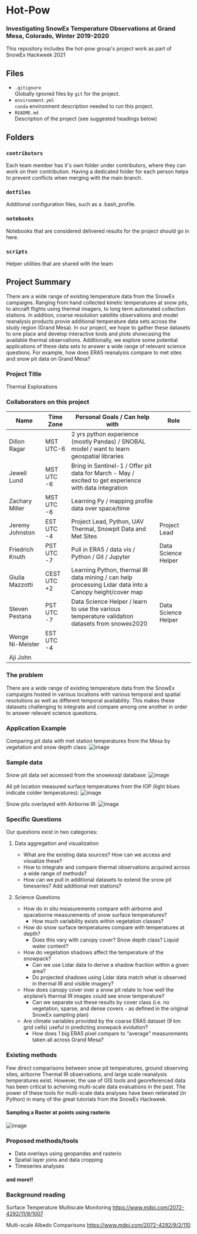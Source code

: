 # Hot-Pow
### Investigating SnowEx Temperature Observations at Grand Mesa, Colorado, Winter 2019-2020
This repository includes the hot-pow group's project work as part of SnowEx Hackweek 2021

## Files

* `.gitignore`
<br> Globally ignored files by `git` for the project.
* `environment.yml`
<br> `conda` environment description needed to run this project.
* `README.md`
<br> Description of the project (see suggested headings below)

## Folders

### `contributors`
Each team member has it's own folder under contributors, where they can work on their contribution. Having a dedicated folder for each person helps to prevent conflicts when merging with the main branch.

### `dotfiles`
Additional configuration files, such as a .bash_profile.

### `notebooks`
Notebooks that are considered delivered results for the project should go in here.

### `scripts`
Helper utilities that are shared with the team

## Project Summary

There are a wide range of existing temperature data from the SnowEx campaigns. Ranging from hand collected kinetic temperatures at snow pits, to aircraft flights using thermal imagers, to long term automated collection stations. In addition, coarse resolution satellite observations and model reanalysis products provie additional temperature data sets across the study region (Grand Mesa). In our project, we hope to gather these datasets to one place and develop interactive tools and plots showcasing the available thermal observations. Additionally, we explore some potential applications of these data sets to answer a wide range of relevant science questions. For example, how does ERA5 reanalysis compare to met sites and snow pit data on Grand Mesa?

### Project Title

Thermal Explorations

### Collaborators on this project

| Name  | Time Zone | Personal Goals / Can help with | Role
| ------------- | ------------- | ------------- | ------------- |
| Dillon Ragar  | MST UTC-6  | 2 yrs python experience (mostly Pandas)  / SNOBAL model / want to learn geospatial libraries  |  |
| Jewell Lund  | MST UTC -6  | Bring in Sentinel-1 / Offer pit data for March - May / excited to get experience with data integration  |  |
| Zachary Miller  | MST UTC -6  | Learning Py / mapping profile data over space/time  |  |
| Jeremy Johnston  | EST UTC -4  | Project Lead, Python, UAV Thermal, Snowpit Data and Met Sites  | Project Lead |
| Friedrich Knuth  | PST UTC -7  | Pull in ERA5 / data vis / Python / Git / Jupyter   | Data Science Helper |
| Giulia Mazzotti  | CEST UTC +2  | Learning Python, thermal IR data mining / can help processing Lidar data into a Canopy height/cover map |  |
| Steven Pestana  | PST UTC -7  | Data Science Helper / learn to use the various temperature validation datasets from snowex2020  | Data Science Helper |
| Wenge Ni-Meister  | EST UTC -4  |  |  |
| Aji John  |  |  |  |

### The problem

There are a wide range of existing temperature data from the SnowEx campaigns hosted in various locations with various temporal and spatial resolutions as well as different temporal availability. This makes these datasets challenging to integrate and compare among one another in order to answer relevant science questions.

### Application Example

Comparing pit data with met station temperatures from the Mesa by vegetation and snow depth class:
![image](https://user-images.githubusercontent.com/24480835/125893733-505af65a-c1a6-4cd3-a5ea-98dc8f443415.png)


### Sample data

Snow pit data set accessed from the snowexsql database:
![image](https://user-images.githubusercontent.com/24480835/125893970-d569e9c9-f83a-4998-87c0-c18de639981e.png)

All pit location measured surface temperatures from the IOP (light blues indicate colder temperatures):
![image](https://user-images.githubusercontent.com/24480835/125894721-86145433-0d72-44b6-b144-c1854651e815.png)

Snow pits overlayed with Airborne IR:
![image](https://user-images.githubusercontent.com/24480835/125894447-dd78668d-9f6a-4bfe-942d-8886b4a533d1.png)


### Specific Questions

Our questions exist in two categories:

1) Data aggregation and visualization

    - What are the existing data sources? How can we access and visualize these?
    - How to integrate and compare thermal observations acquired across a wide range of methods?
    - How can we pull in additional datasets to extend the snow pit timeseries? Add additional met stations?  

2) Science Questions

    - How do in situ measurements compare with airborne and spaceborne measurements of snow surface temperatures?
        - How much variability exists within vegetation classes? 
    - How do snow surface temperatures compare with temperatures at depth?
        - Does this vary with canopy cover? Snow depth class? Liquid water content?
    - How do vegetation shadows affect the temperature of the snowpack?
        - Can we use Lidar data to derive a shadow fraction within a given area?
        - Do projected shadows using Lidar data match what is observed in thermal IR and visible imagery?
    - How does canopy cover over a snow pit relate to how well the airplane’s thermal IR images could see snow temperature? 
        - Can we separate out these results by cover class (i.e. no vegetation, sparse, and dense covers - as defined in the original SnowEx sampling plan)
    - Are climate variables provided by the coarse ERA5 dataset  (9 km grid cells) useful in predicting snowpack evolution?
        - How does 1 big ERA5 pixel compare to “average” measurements taken all across Grand Mesa?


### Existing methods

Few direct comparisons between snow pit temperatures, ground observing sites, airborne Thermal IR observations, and large scale reanalysis temperatures exist. However, the use of GIS tools and georeferenced data has been critical to acheiving multi-scale data evaluations in the past. The power of these tools for multi-scale data analyses have been reiterated (in Python) in many of the great tutorials from the SnowEx Hackweek.

#### Sampling a Raster at points using rasterio
![image](https://user-images.githubusercontent.com/24480835/125897147-271f29f2-d8eb-4ad7-914b-d55e221cf808.png)

### Proposed methods/tools

- Data overlays using geopandas and rasterio
- Spatial layer joins and data cropping
- Timeseries analyses

#### and more!!

### Background reading

Surface Temperature Multiscale Monitoring
https://www.mdpi.com/2072-4292/11/9/1007

Multi-scale Albedo Comparisons
https://www.mdpi.com/2072-4292/9/2/110
